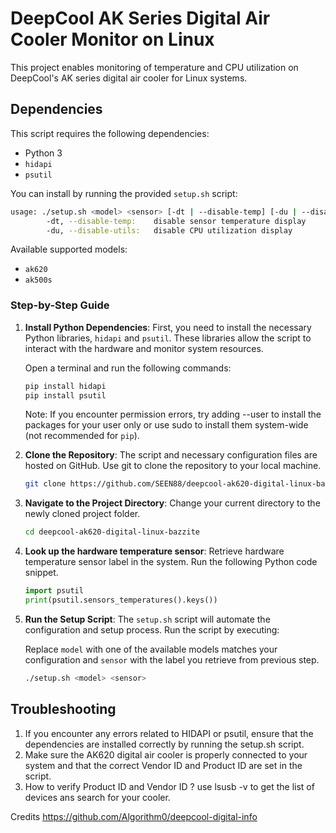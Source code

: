 # DeepCool AK Series Digital Air Cooler Monitor on Linux

This project enables monitoring of temperature and CPU utilization on DeepCool's AK series digital air cooler for Linux systems.  

## Dependencies

This script requires the following dependencies:
- Python 3
- `hidapi`
- `psutil`

You can install by running the provided `setup.sh` script:
```bash
usage: ./setup.sh <model> <sensor> [-dt | --disable-temp] [-du | --disable-utils]
        -dt, --disable-temp:    disable sensor temperature display
        -du, --disable-utils:   disable CPU utilization display
```

Available supported models:
- `ak620`
- `ak500s`

### Step-by-Step Guide

1. **Install Python Dependencies**: First, you need to install the necessary Python libraries, `hidapi` and `psutil`. These libraries allow the script to interact with the hardware and monitor system resources.

    Open a terminal and run the following commands:
    ```bash
    pip install hidapi
    pip install psutil
    ```
    Note: If you encounter permission errors, try adding --user to install the packages for your user only or use sudo to install them system-wide (not recommended for `pip`).

2. **Clone the Repository**: The script and necessary configuration files are hosted on GitHub. Use git to clone the repository to your local machine.
    ```bash
    git clone https://github.com/SEEN88/deepcool-ak620-digital-linux-bazzite
    ```

3. **Navigate to the Project Directory**: Change your current directory to the newly cloned project folder.
    ```bash
    cd deepcool-ak620-digital-linux-bazzite
    ```

4. **Look up the hardware temperature sensor**: Retrieve hardware temperature sensor label in the system. Run the following Python code snippet.
    ```python
    import psutil
    print(psutil.sensors_temperatures().keys())
    ```

5. **Run the Setup Script**: The `setup.sh` script will automate the configuration and setup process. Run the script by executing:

    Replace `model` with one of the available models matches your configuration and `sensor` with the label you retrieve from previous step.
    ```bash
    ./setup.sh <model> <sensor>
    ```

## Troubleshooting

1) If you encounter any errors related to HIDAPI or psutil, ensure that the dependencies are installed correctly by running the setup.sh script.
2) Make sure the AK620 digital air cooler is properly connected to your system and that the correct Vendor ID and Product ID are set in the script.
3) How to verify Product ID and Vendor ID ?  use lsusb -v to get the list of devices ans search for your cooler.

Credits
https://github.com/Algorithm0/deepcool-digital-info
